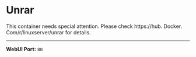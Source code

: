 # Unrar

This container needs special attention. Please check https://hub. Docker. Com/r/linuxserver/unrar for details.

---

**WebUI Port:** `80`